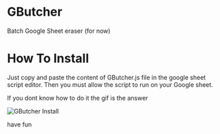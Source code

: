 # GButcher
Batch Google Sheet eraser (for now)

# How To Install
Just copy and paste the content of GButcher.js file in the google sheet script editor. Then you must allow the script to run on your Google sheet.

If you dont know how to do it the gif is the answer

<img src="http://www.pierpaolocanini.com/GitHub/GButcher/InstallGif.gif" alt="GButcher Install">

have fun
